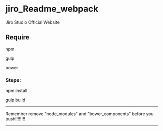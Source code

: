 # jiro_Readme_webpack
Jiro Studio Official Website

## Require

npm

gulp

bower

### Steps:

npm install

gulp build


********

Remember remove "node_modules" and "bower_components" before you push!!!!!!!!


********
